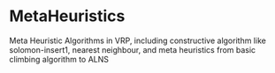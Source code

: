 # MetaHeuristics
Meta Heuristic Algorithms in VRP, including constructive algorithm like solomon-insert1, nearest neighbour, and meta heuristics from basic climbing algorithm to ALNS

